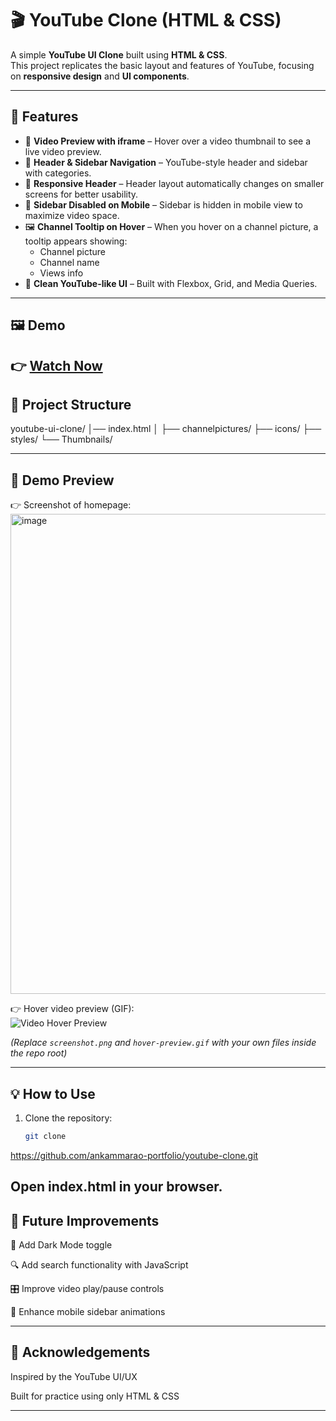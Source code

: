 # 🎬 YouTube Clone (HTML & CSS)

A simple **YouTube UI Clone** built using **HTML & CSS**.  
This project replicates the basic layout and features of YouTube, focusing on **responsive design** and **UI components**.

---

## 🚀 Features
- 🎥 **Video Preview with iframe** – Hover over a video thumbnail to see a live video preview.  
- 🧭 **Header & Sidebar Navigation** – YouTube-style header and sidebar with categories.  
- 📱 **Responsive Header** – Header layout automatically changes on smaller screens for better usability.  
- 🚫 **Sidebar Disabled on Mobile** – Sidebar is hidden in mobile view to maximize video space.  
- 🖼️ **Channel Tooltip on Hover** – When you hover on a channel picture, a tooltip appears showing:  
  - Channel picture 
  - Channel name  
  - Views info  
- 🎨 **Clean YouTube-like UI** – Built with Flexbox, Grid, and Media Queries.  

---
## 🖼️ Demo
👉 [Watch Now](https://ankammarao-portfolio.github.io/youtube-clone)
---

## 📂 Project Structure
youtube-ui-clone/
│── index.html
│
├── channelpictures/
├── icons/
├── styles/
└── Thumbnails/


---

## 📸 Demo Preview

👉 Screenshot of homepage:  
<img width="1366" height="768" alt="image" src="https://github.com/user-attachments/assets/8d277eb3-6f80-4fa1-8cfb-7f47c082cd1f" />



👉 Hover video preview (GIF):  
![Video Hover Preview](./hover-preview.gif)  

*(Replace `screenshot.png` and `hover-preview.gif` with your own files inside the repo root)*  

---

## 💡 How to Use
1. Clone the repository:  
   ```bash
   git clone 
https://github.com/ankammarao-portfolio/youtube-clone.git


Open index.html in your browser.
---

## 📌  Future Improvements

🌙 Add Dark Mode toggle

🔍 Add search functionality with JavaScript

🎛️ Improve video play/pause controls

📱 Enhance mobile sidebar animations

---

## 🙌  Acknowledgements
Inspired by the YouTube UI/UX

Built for practice using only HTML & CSS

---
